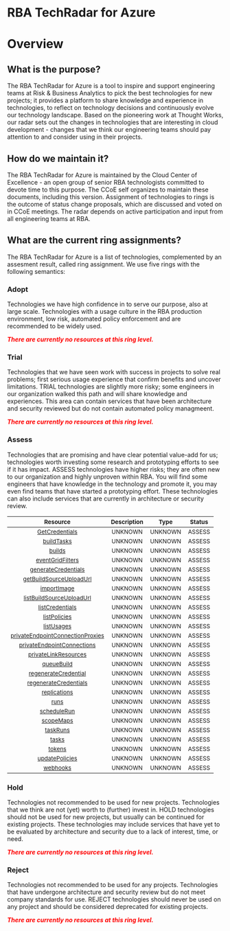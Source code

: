 
RBA TechRadar for Azure
=======================

# Overview

## What is the purpose?


The RBA TechRadar for Azure is a tool to inspire and support engineering teams at Risk & Business Analytics to pick the best technologies for new projects; it provides a platform to share knowledge and experience in technologies, to reflect on technology decisions and continuously evolve our technology landscape.  Based on the pioneering work at Thought Works, our radar sets out the changes in technologies that are interesting in cloud development - changes that we think our engineering teams should pay attention to and consider using in their projects.
## How do we maintain it?


The RBA TechRadar for Azure is maintained by the Cloud Center of Excellence - an open group of senior RBA technologists committed to devote time to this purpose.  The CCoE self organizes to maintain these documents, including this version.  Assignment of technologies to rings is the outcome of status change proposals, which are discussed and voted on in CCoE meetings.  The radar depends on active participation and input from all engineering teams at RBA.
## What are the current ring assignments?


The RBA TechRadar for Azure is a list of technologies, complemented by an assesment result, called ring assignment.  We use five rings with the following semantics:
### Adopt


Technologies we have high confidence in to serve our purpose, also at large scale.  Technologies with a usage culture in the RBA production environment, low risk, automated policy enforcement and are recommended to be widely used.  
  
***<font color="red"> There are currently no resources at this ring level. </font>***
### Trial


Technologies that we have seen work with success in projects to solve real problems;  first serious usage experience that confirm benefits and uncover limitations.  TRIAL technologies are slightly more risky; some engineers in our organization walked this path and will share knowledge and experiences.  This area can contain services that have been architecture and security reviewed but do not contain automated policy managmeent.  
  
***<font color="red"> There are currently no resources at this ring level. </font>***
### Assess


Technologies that are promising and have clear potential value-add for us; technologies worth investing some research and prototyping efforts to see if it has impact.  ASSESS technologies have higher risks;  they are often new to our organization and highly unproven within RBA.  You will find some engineers that have knowledge in the technology and promote it, you may even find teams that have started a prototyping effort.  These technologies can also include services that are currently in architecture or security review.  

|<sub>Resource</sub>|<sub>Description</sub>|<sub>Type</sub>|<sub>Status</sub>|
| :---: | :---: | :---: | :---: |
|<sub>[GetCredentials](https://github.com/openrba/python-azure-techradar/tree/master/Microsoft.AppConfiguration/registries/GetCredentials)</sub>|<sub>UNKNOWN</sub>|<sub>UNKNOWN</sub>|<sub>ASSESS</sub>|
|<sub>[buildTasks](https://github.com/openrba/python-azure-techradar/tree/master/Microsoft.AppConfiguration/registries/buildTasks)</sub>|<sub>UNKNOWN</sub>|<sub>UNKNOWN</sub>|<sub>ASSESS</sub>|
|<sub>[builds](https://github.com/openrba/python-azure-techradar/tree/master/Microsoft.AppConfiguration/registries/builds)</sub>|<sub>UNKNOWN</sub>|<sub>UNKNOWN</sub>|<sub>ASSESS</sub>|
|<sub>[eventGridFilters](https://github.com/openrba/python-azure-techradar/tree/master/Microsoft.AppConfiguration/registries/eventGridFilters)</sub>|<sub>UNKNOWN</sub>|<sub>UNKNOWN</sub>|<sub>ASSESS</sub>|
|<sub>[generateCredentials](https://github.com/openrba/python-azure-techradar/tree/master/Microsoft.AppConfiguration/registries/generateCredentials)</sub>|<sub>UNKNOWN</sub>|<sub>UNKNOWN</sub>|<sub>ASSESS</sub>|
|<sub>[getBuildSourceUploadUrl](https://github.com/openrba/python-azure-techradar/tree/master/Microsoft.AppConfiguration/registries/getBuildSourceUploadUrl)</sub>|<sub>UNKNOWN</sub>|<sub>UNKNOWN</sub>|<sub>ASSESS</sub>|
|<sub>[importImage](https://github.com/openrba/python-azure-techradar/tree/master/Microsoft.AppConfiguration/registries/importImage)</sub>|<sub>UNKNOWN</sub>|<sub>UNKNOWN</sub>|<sub>ASSESS</sub>|
|<sub>[listBuildSourceUploadUrl](https://github.com/openrba/python-azure-techradar/tree/master/Microsoft.AppConfiguration/registries/listBuildSourceUploadUrl)</sub>|<sub>UNKNOWN</sub>|<sub>UNKNOWN</sub>|<sub>ASSESS</sub>|
|<sub>[listCredentials](https://github.com/openrba/python-azure-techradar/tree/master/Microsoft.AppConfiguration/registries/listCredentials)</sub>|<sub>UNKNOWN</sub>|<sub>UNKNOWN</sub>|<sub>ASSESS</sub>|
|<sub>[listPolicies](https://github.com/openrba/python-azure-techradar/tree/master/Microsoft.AppConfiguration/registries/listPolicies)</sub>|<sub>UNKNOWN</sub>|<sub>UNKNOWN</sub>|<sub>ASSESS</sub>|
|<sub>[listUsages](https://github.com/openrba/python-azure-techradar/tree/master/Microsoft.AppConfiguration/registries/listUsages)</sub>|<sub>UNKNOWN</sub>|<sub>UNKNOWN</sub>|<sub>ASSESS</sub>|
|<sub>[privateEndpointConnectionProxies](https://github.com/openrba/python-azure-techradar/tree/master/Microsoft.AppConfiguration/registries/privateEndpointConnectionProxies)</sub>|<sub>UNKNOWN</sub>|<sub>UNKNOWN</sub>|<sub>ASSESS</sub>|
|<sub>[privateEndpointConnections](https://github.com/openrba/python-azure-techradar/tree/master/Microsoft.AppConfiguration/registries/privateEndpointConnections)</sub>|<sub>UNKNOWN</sub>|<sub>UNKNOWN</sub>|<sub>ASSESS</sub>|
|<sub>[privateLinkResources](https://github.com/openrba/python-azure-techradar/tree/master/Microsoft.AppConfiguration/registries/privateLinkResources)</sub>|<sub>UNKNOWN</sub>|<sub>UNKNOWN</sub>|<sub>ASSESS</sub>|
|<sub>[queueBuild](https://github.com/openrba/python-azure-techradar/tree/master/Microsoft.AppConfiguration/registries/queueBuild)</sub>|<sub>UNKNOWN</sub>|<sub>UNKNOWN</sub>|<sub>ASSESS</sub>|
|<sub>[regenerateCredential](https://github.com/openrba/python-azure-techradar/tree/master/Microsoft.AppConfiguration/registries/regenerateCredential)</sub>|<sub>UNKNOWN</sub>|<sub>UNKNOWN</sub>|<sub>ASSESS</sub>|
|<sub>[regenerateCredentials](https://github.com/openrba/python-azure-techradar/tree/master/Microsoft.AppConfiguration/registries/regenerateCredentials)</sub>|<sub>UNKNOWN</sub>|<sub>UNKNOWN</sub>|<sub>ASSESS</sub>|
|<sub>[replications](https://github.com/openrba/python-azure-techradar/tree/master/Microsoft.AppConfiguration/registries/replications)</sub>|<sub>UNKNOWN</sub>|<sub>UNKNOWN</sub>|<sub>ASSESS</sub>|
|<sub>[runs](https://github.com/openrba/python-azure-techradar/tree/master/Microsoft.AppConfiguration/registries/runs)</sub>|<sub>UNKNOWN</sub>|<sub>UNKNOWN</sub>|<sub>ASSESS</sub>|
|<sub>[scheduleRun](https://github.com/openrba/python-azure-techradar/tree/master/Microsoft.AppConfiguration/registries/scheduleRun)</sub>|<sub>UNKNOWN</sub>|<sub>UNKNOWN</sub>|<sub>ASSESS</sub>|
|<sub>[scopeMaps](https://github.com/openrba/python-azure-techradar/tree/master/Microsoft.AppConfiguration/registries/scopeMaps)</sub>|<sub>UNKNOWN</sub>|<sub>UNKNOWN</sub>|<sub>ASSESS</sub>|
|<sub>[taskRuns](https://github.com/openrba/python-azure-techradar/tree/master/Microsoft.AppConfiguration/registries/taskRuns)</sub>|<sub>UNKNOWN</sub>|<sub>UNKNOWN</sub>|<sub>ASSESS</sub>|
|<sub>[tasks](https://github.com/openrba/python-azure-techradar/tree/master/Microsoft.AppConfiguration/registries/tasks)</sub>|<sub>UNKNOWN</sub>|<sub>UNKNOWN</sub>|<sub>ASSESS</sub>|
|<sub>[tokens](https://github.com/openrba/python-azure-techradar/tree/master/Microsoft.AppConfiguration/registries/tokens)</sub>|<sub>UNKNOWN</sub>|<sub>UNKNOWN</sub>|<sub>ASSESS</sub>|
|<sub>[updatePolicies](https://github.com/openrba/python-azure-techradar/tree/master/Microsoft.AppConfiguration/registries/updatePolicies)</sub>|<sub>UNKNOWN</sub>|<sub>UNKNOWN</sub>|<sub>ASSESS</sub>|
|<sub>[webhooks](https://github.com/openrba/python-azure-techradar/tree/master/Microsoft.AppConfiguration/registries/webhooks)</sub>|<sub>UNKNOWN</sub>|<sub>UNKNOWN</sub>|<sub>ASSESS</sub>|

### Hold


Technologies not recommended to be used for new projects. Technologies that we think are not (yet) worth to (further) invest in.  HOLD technologies should not be used for new projects, but usually can be continued for existing projects.  These technologies may include services that have yet to be evaluated by architecture and security due to a lack of interest, time, or need.  
  
***<font color="red"> There are currently no resources at this ring level. </font>***
### Reject


Technologies not recommended to be used for any projects. Technologies that have undergone architecture and security review but do not meet company standards for use.  REJECT technologies should never be used on any project and should be considered deprecated for existing projects.  
  
***<font color="red"> There are currently no resources at this ring level. </font>***